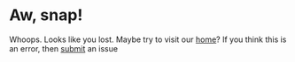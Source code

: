 # Aw, snap!
Whoops. Looks like you lost. Maybe try to visit our [home](/index.md)? If you think this is an error, then [submit](//github.com/Sly-Little-Fox/scrat.cf/issues) an issue
